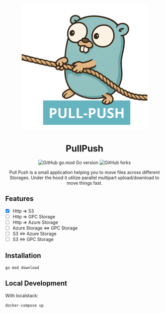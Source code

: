 <div align="center">

<img src="readme/pull-push-transparent.png" width="400px">

# PullPush

![GitHub go.mod Go version](https://img.shields.io/github/go-mod/go-version/mjarmoc/nx-s3-server?style=flat)
![GitHub forks](https://img.shields.io/github/forks/mjarmoc/nx-s3-server?style=flat)

Pull Push is a small application helping you to move files across different Storages.
Under the hood it utilize parallel multipart upload/download to move things fast.

</div>

## Features

- [x] Http => S3
- [ ] Http => GPC Storage
- [ ] Http => Azure Storage
- [ ] Azure Storage <=> GPC Storage
- [ ] S3 <=> Azure Storage
- [ ] S3 <=> GPC Storage

## Installation

```sh
go mod download
```

## Local Development

With localstack:

```sh
docker-compose up
```
